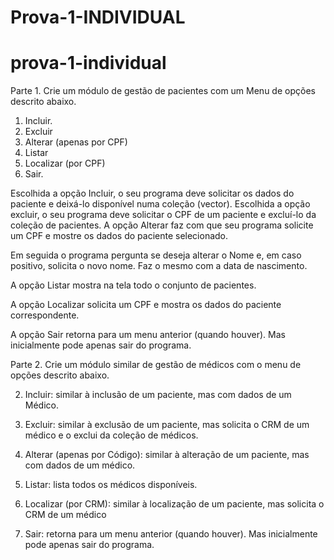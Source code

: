 # Prova-1-INDIVIDUAL

# prova-1-individual

Parte 1. Crie um módulo de gestão de pacientes com um Menu de opções descrito abaixo. 
1. Incluir. 
2. Excluir 
3. Alterar (apenas por CPF) 
4. Listar 
5. Localizar (por CPF) 
0. Sair.
   
Escolhida a opção Incluir, o seu programa deve solicitar os dados do paciente e deixá-lo 
disponível numa coleção (vector). 
Escolhida a opção excluir, o seu programa deve solicitar o CPF de um paciente e excluí-lo da 
coleção de pacientes. 
A opção Alterar faz com que seu programa solicite um CPF e mostre os dados do paciente 
selecionado. 

Em seguida o programa pergunta se deseja alterar o Nome e, em caso positivo, solicita o novo 
nome. Faz o mesmo com a data de nascimento. 

A opção Listar mostra na tela todo o conjunto de pacientes. 

A opção Localizar solicita um CPF e mostra os dados do paciente correspondente. 

A opção Sair retorna para um menu anterior (quando houver). Mas inicialmente pode apenas 
sair do programa. 

Parte 2. Crie um módulo similar de gestão de médicos com o menu de opções descrito abaixo. 

2. Incluir: similar à inclusão de um paciente, mas com dados de um Médico. 

3. Excluir: similar à exclusão de um paciente, mas solicita o CRM de um médico e o exclui da 
coleção de médicos. 

4. Alterar (apenas por Código): similar à alteração de um paciente, mas com dados de um 
médico. 

5. Listar: lista todos os médicos disponíveis. 

6. Localizar (por CRM): similar à localização de um paciente, mas solicita o CRM de um médico 

0. Sair: retorna para um menu anterior (quando houver). Mas inicialmente pode apenas sair do
programa.
